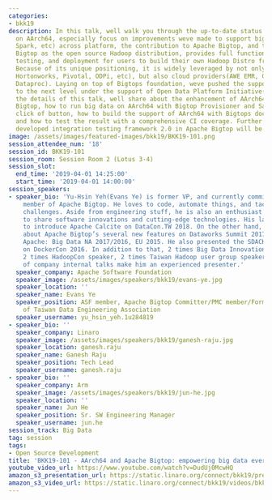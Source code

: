 ```yaml
---
categories:
- bkk19
description: In this talk, well walk you through the up-to-date status of Big Data
  on AArch64, especially focus on improvements weve made to support big data components(Hadoop,
  Spark, etc) across platform, the contribution to Apache Bigtop, and the future roadmap.<br><br>Apache
  Bigtop as the open source Hadoop distribution, provides full functionality of packaging,
  testing, and deployment for users to build their own Hadoop Distro from ground up.
  Because of its unique positioning, it is widely leveraged by not only ISVs(Cloudera,
  Hortonworks, Pivotal, ODPi, etc), but also cloud providers(AWE EMR, Google Cloud
  Dataproc). Laying on top of Bigtops foundation, weve pushed the support of big data
  to the next level under the support of Open Data Platform Initiative(ODPi). To breakdown
  the details of this talk, well share about the enhancement of AArch64 support in
  Bigtop, how to run big data on AArch64 with Bigtop Provisioner and Sandbox at a
  click of button, how to build the support of AArch64 with Bigtops docker based architecture,
  and how to test the result with a comprehensive CI coverage. Further more, the newly
  developed integration testing framework 2.0 in Apache Bigtop will be revealed.
image: /assets/images/featured-images/bkk19/BKK19-101.png
session_attendee_num: '18'
session_id: BKK19-101
session_room: Session Room 2 (Lotus 3-4)
session_slot:
  end_time: '2019-04-01 14:25:00'
  start_time: '2019-04-01 14:00:00'
session_speakers:
- speaker_bio: 'Yu-Hsin Yeh(Evans Ye) is former VP, and currently committer and PMC
    member of Apache Bigtop. He loves to code, automate things, and tackling big data
    challenges. Aside from engineering stuff, he is also an enthusiast in giving talks
    to share software innovations and cutting-edge technologies. His latest talk were
    to introduce Apache Calcite on DataCon.TW 2018. On the other hand, Evans had talked
    about Apache Bigtop’s several new features on Dataworks Summit 2017 San Jose,
    Apache: Big Data NA 2017/2016, EU 2015. He also presented the SDACK architecture
    on DockerCon 2016. In addition to that, 2 times Big Data Innovation Summit speaker,
    2 times HadoopCon speaker, 2 times Taiwan Hadoop user group speaker, and dozens
    of company internal talks make him an experienced presenter.'
  speaker_company: Apache Software Foundation
  speaker_image: /assets/images/speakers/bkk19/evans-ye.jpg
  speaker_location: ''
  speaker_name: Evans Ye
  speaker_position: ASF member, Apache Bigtop Committer/PMC member/Former VP, Director
    of Taiwan Data Engineering Association
  speaker_username: yu_hsin_yeh.1u284819
- speaker_bio: ''
  speaker_company: Linaro
  speaker_image: /assets/images/speakers/bkk19/ganesh-raju.jpg
  speaker_location: ganesh.raju
  speaker_name: Ganesh Raju
  speaker_position: Tech Lead
  speaker_username: ganesh.raju
- speaker_bio: ''
  speaker_company: Arm
  speaker_image: /assets/images/speakers/bkk19/jun-he.jpg
  speaker_location: ''
  speaker_name: Jun He
  speaker_position: Sr. SW Engineering Manager
  speaker_username: jun.he
session_track: Big Data
tag: session
tags:
- Open Source Development
title: 'BKK19-101 - AArch64 and Apache Bigtop: empowering big data everywhere'
youtube_video_url: https://www.youtube.com/watch?v=DudUj0McwHQ
amazon_s3_presentation_url: https://static.linaro.org/connect/bkk19/presentations/bkk19-101.pdf
amazon_s3_video_url: https://static.linaro.org/connect/bkk19/videos/bkk19-101.mp4
---
```

